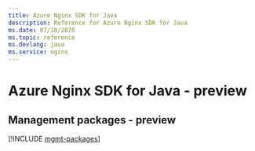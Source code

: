 ```yaml
---
title: Azure Nginx SDK for Java
description: Reference for Azure Nginx SDK for Java
ms.date: 07/10/2025
ms.topic: reference
ms.devlang: java
ms.service: nginx
---
```

# Azure Nginx SDK for Java - preview

## Management packages - preview
[!INCLUDE [mgmt-packages](nginx-mgmt-index.md)]